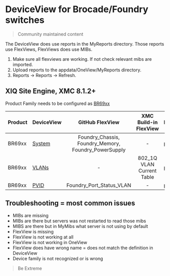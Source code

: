 # DeviceView for Brocade/Foundry switches
>Community maintained content

The DeviceView does use reports in the MyReports directory. Those reports use FlexViews, FlexViews does use MIBs.

1. Make sure all flexviews are working. If not check relevant mibs are imported.
2. Upload reports to the appdata/OneView/MyReports directory.
3. Reports -> Reports -> Refresh.

## XIQ Site Engine, XMC 8.1.2+

Product Family needs to be configured as [BR69xx](sample/VendorProfile.PNG?raw=true)


| Product | DeviceView   | GitHub FlexView   | XMC Build-in FlexView | Example   |
| ------- | ------------ |:----------:|:----------------:| --------- |
| BR69xx |[System](xml/DeviceViewBR69xxSystem.xml?raw=true)|Foundry_Chassis, Foundry_Memory, Foundry_PowerSupply| - |[png](sample/DeviceViewBR69xxSystem.png?raw=true)|
| BR69xx |[VLANs](xml/DeviceViewBR69xxVlans.xml?raw=true)| - | 802_1Q VLAN Current Table |[png](sample/DeviceViewBR69xxVlans.png?raw=true)|
| BR69xx |[PVID](xml/DeviceViewBR69xxPVID.xml?raw=true)|Foundry_Port_Status_VLAN| - |[png](sample/DeviceViewBR69xxPVID.png?raw=true)|

## Troubleshooting = most common issues
* MIBs are missing
* MIBs are there but servers was not restarted to read those mibs
* MIBS are there but in MyMibs what server is not using by default
* FlexView is missing
* FlexView is not working at all
* FlexView is not working in OneView 
* FlexView does have wrong name = does not match the definition in DeviceView
* Device family is not recognized or is wrong

>Be Extreme